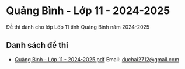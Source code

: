 # Quảng Bình - Lớp 11 - 2024-2025

Đề thi dành cho lớp Lớp 11 tỉnh Quảng Bình năm 2024-2025

## Danh sách đề thi

- [Quảng Bình - Lớp 11 - 2024-2025.pdf](Quảng%20Bình%20-%20Lớp%2011%20-%202024-2025.pdf)
Email: duchai2712@gmail.com

